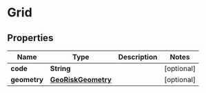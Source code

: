 
# Grid

## Properties
Name | Type | Description | Notes
------------ | ------------- | ------------- | -------------
**code** | **String** |  |  [optional]
**geometry** | [**GeoRiskGeometry**](GeoRiskGeometry.md) |  |  [optional]



